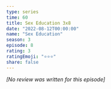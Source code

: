 ```yaml
---
type: series
time: 60
title: Sex Education 3x8
date: "2022-08-12T00:00:00"
name: "Sex Education"
season: 3
episode: 8
rating: 3
ratingEmoji: "⭐️⭐️⭐️"
share: false
---
```


*[No review was written for this episode]*